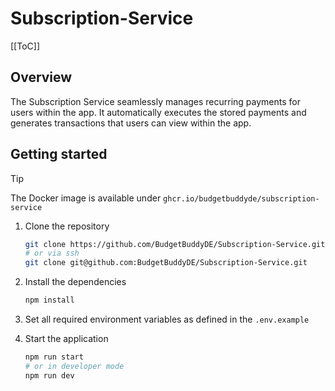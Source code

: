 # Subscription-Service

[[ToC]]

## Overview

The Subscription Service seamlessly manages recurring payments for users within the app. It automatically executes the stored payments and generates transactions that users can view within the app.

## Getting started

> [!TIP]
> The Docker image is available under `ghcr.io/budgetbuddyde/subscription-service`

1. Clone the repository

   ```bash
   git clone https://github.com/BudgetBuddyDE/Subscription-Service.git
   # or via ssh
   git clone git@github.com:BudgetBuddyDE/Subscription-Service.git
   ```

2. Install the dependencies

   ```bash
   npm install
   ```

3. Set all required environment variables as defined in the `.env.example`
4. Start the application
   ```bash
   npm run start
   # or in developer mode
   npm run dev
   ```

